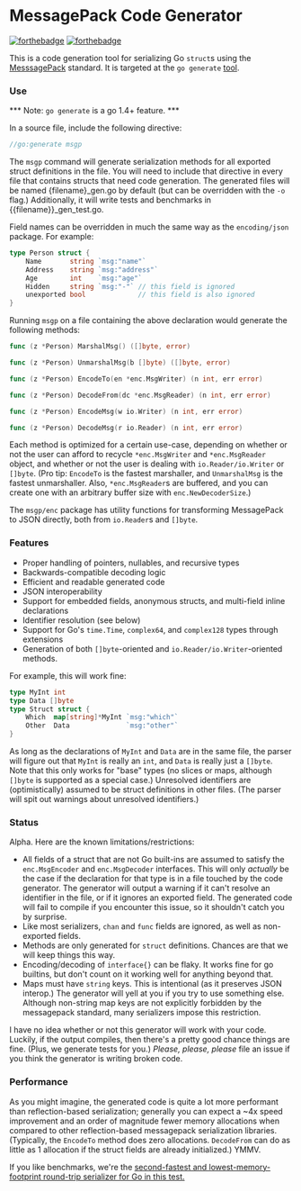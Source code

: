 MessagePack Code Generator
=======

[![forthebadge](http://forthebadge.com/badges/uses-badges.svg)](http://forthebadge.com)
[![forthebadge](http://forthebadge.com/badges/certified-snoop-lion.svg)](http://forthebadge.com)

This is a code generation tool for serializing Go `struct`s using the [MesssagePack](http://msgpack.org) standard. It is targeted 
at the `go generate` [tool](http://tip.golang.org/cmd/go/#hdr-Generate_Go_files_by_processing_source).

### Use

*** Note: `go generate` is a go 1.4+ feature. ***

In a source file, include the following directive:

```go
//go:generate msgp
```

The `msgp` command will generate serialization methods for all exported struct
definitions in the file. You will need to include that directive in every file that contains structs that 
need code generation. The generated files will be named {filename}_gen.go by default (but can 
be overridden with the `-o` flag.) Additionally, it will write tests and benchmarks in {{filename}}_gen_test.go.

Field names can be overridden in much the same way as the `encoding/json` package. For example:

```go
type Person struct {
	Name       string `msg:"name"`
	Address    string `msg:"address"`
	Age        int    `msg:"age"`
	Hidden     string `msg:"-"` // this field is ignored
	unexported bool             // this field is also ignored
}
```

Running `msgp` on a file containing the above declaration would generate the following methods:

```go
func (z *Person) MarshalMsg() ([]byte, error)

func (z *Person) UnmarshalMsg(b []byte) ([]byte, error)

func (z *Person) EncodeTo(en *enc.MsgWriter) (n int, err error)

func (z *Person) DecodeFrom(dc *enc.MsgReader) (n int, err error)

func (z *Person) EncodeMsg(w io.Writer) (n int, err error)

func (z *Person) DecodeMsg(r io.Reader) (n int, err error)
```

Each method is optimized for a certain use-case, depending on whether or not the user
can afford to recycle `*enc.MsgWriter` and `*enc.MsgReader` object, and whether or not
the user is dealing with `io.Reader/io.Writer` or `[]byte`. (Pro tip: `EncodeTo` is the
fastest marshaller, and `UnmarshalMsg` is the fastest unmarshaller. Also, `*enc.MsgReader`s
are buffered, and you can create one with an arbitrary buffer size with `enc.NewDecoderSize`.)

The `msgp/enc` package has utility functions for transforming MessagePack to JSON directly,
both from `io.Reader`s and `[]byte`.


### Features

 - Proper handling of pointers, nullables, and recursive types
 - Backwards-compatible decoding logic
 - Efficient and readable generated code
 - JSON interoperability
 - Support for embedded fields, anonymous structs, and multi-field inline declarations
 - Identifier resolution (see below)
 - Support for Go's `time.Time`, `complex64`, and `complex128` types through extensions
 - Generation of both `[]byte`-oriented and `io.Reader/io.Writer`-oriented methods.

For example, this will work fine:
```go
type MyInt int
type Data []byte
type Struct struct {
	Which  map[string]*MyInt `msg:"which"`
	Other  Data              `msg:"other"`
}
```
As long as the declarations of `MyInt` and `Data` are in the same file, the parser will figure out that 
`MyInt` is really an `int`, and `Data` is really just a `[]byte`. Note that this only works for "base" types 
(no slices or maps, although `[]byte` is supported as a special case.) Unresolved identifiers are (optimistically) 
assumed to be struct definitions in other files. (The parser will spit out warnings about unresolved identifiers.)


### Status

Alpha. Here are the known limitations/restrictions:

 - All fields of a struct that are not Go built-ins are assumed to satisfy the `enc.MsgEncoder` and `enc.MsgDecoder`
   interfaces. This will only *actually* be the case if the declaration for that type is in a file touched by the code generator. The generator will output a warning if it can't resolve an identifier in the file, or if it ignores an exported field. The generated code will fail to compile if you encounter this issue, so it shouldn't catch you by surprise.
 - Like most serializers, `chan` and `func` fields are ignored, as well as non-exported fields.
 - Methods are only generated for `struct` definitions. Chances are that we will keep things this way.
 - Encoding/decoding of `interface{}` can be flaky. It works fine for go builtins, but don't count on it working 
   well for anything beyond that.
 - Maps must have `string` keys. This is intentional (as it preserves JSON interop.) The generator will yell
   at you if you try to use something else. Although non-string map keys are not explicitly forbidden by the messagepack
   standard, many serializers impose this restriction.

I have no idea whether or not this generator will work with your code. Luckily, if the output compiles, then 
there's a pretty good chance things are fine. (Plus, we generate tests for you.) *Please, please, please* file 
an issue if you think the generator is writing broken code.

### Performance

As you might imagine, the generated code is quite a lot more performant than reflection-based serialization; generally 
you can expect a ~4x speed improvement and an order of magnitude fewer memory allocations when compared to other reflection-based messagepack serialization libraries. (Typically, the `EncodeTo` method does zero allocations. `DecodeFrom` can do as little as 1 allocation if the struct fields are already initialized.) YMMV.

If you like benchmarks, we're the [second-fastest and lowest-memory-footprint round-trip serializer for Go in this test.](https://github.com/alecthomas/go_serialization_benchmarks)
